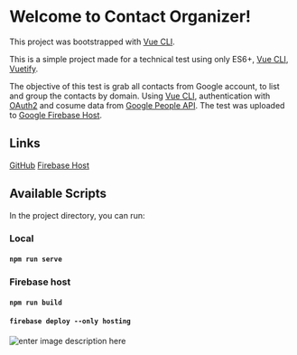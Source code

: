 # Welcome to Contact Organizer!

This project was bootstrapped with [Vue CLI](https://cli.vuejs.org).

This is a simple project made for a technical test using only ES6+, [Vue CLI](https://cli.vuejs.org), [Vuetify](https://vuetifyjs.com/en/).

The objective of this test is grab all contacts from Google account, to list and group the contacts by domain. Using [Vue CLI](https://cli.vuejs.org), authentication with [OAuth2](https://oauth.net/2/) and cosume data from [Google People API](https://developers.google.com/people). The test was uploaded to [Google Firebase Host](https://firebase.google.com/docs/hosting?hl=pt).

## Links

[GitHub](https://github.com/coelhots/ContactsOrg)
[Firebase Host](https://super-orgcontact-1615488826604.web.app)

## Available Scripts

In the project directory, you can run:

### Local

#### `npm run serve`

### Firebase host

#### `npm run build`

#### `firebase deploy --only hosting`

![enter image description here](https://i.imgur.com/Fn18qCX.gif)
